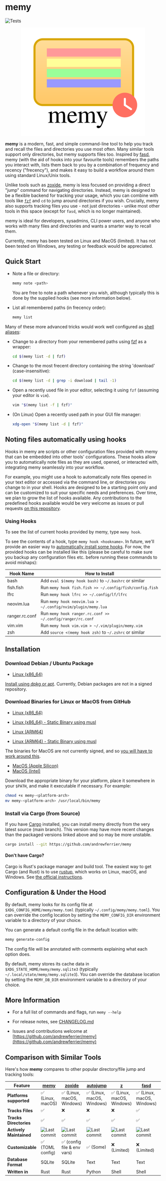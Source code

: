 # memy

![Tests](https://github.com/andrewferrier/memy/actions/workflows/tests.yml/badge.svg)

<p align="center">
<img src="./logo.svg" />
</p>

**memy** is a modern, fast, and simple command-line tool to help you track and recall the files and directories you use most often. Many similar tools support only directories, but memy supports files too. Inspired by [fasd](https://github.com/clvv/fasd), memy (with the aid of hooks into your favourite tools) remembers the paths you interact with, lists them back to you by a combination of frequency and recency ("frecency"), and makes it easy to build a workflow around them using standard Linux/Unix tools.

Unlike tools such as [zoxide](https://github.com/ajeetdsouza/zoxide), memy is less focused on providing a direct "jump" command for navigating directories. Instead, memy is designed to be a flexible backend for tracking your usage, which you can combine with tools like [`fzf`](https://github.com/junegunn/fzf) and `cd` to jump around directories if you wish. Crucially, memy also supports tracking files you use - not just directories - unlike most other tools in this space (except for `fasd`, which is no longer maintained).

memy is ideal for developers, sysadmins, CLI power users, and anyone who works with many files and directories and wants a smarter way to recall them.

Currently, memy has been tested on Linux and MacOS (limited). It has not been tested on Windows, any testing or feedback would be appreciated.

## Quick Start

- Note a file or directory:

  ```sh
  memy note <path>
  ```

  You are free to note a path whenever you wish, although typically this is done by the supplied hooks (see more information below).

- List all remembered paths (in frecency order):

  ```sh
  memy list
  ```

Many of these more advanced tricks would work well configured as [shell aliases](https://linuxize.com/post/how-to-create-bash-aliases/):

- Change to a directory from your remembered paths using [fzf](https://github.com/junegunn/fzf) as a wrapper:

  ```sh
  cd $(memy list -d | fzf)
  ```

- Change to the most frecent directory containing the string 'download' (case-insensitive):

  ```sh
  cd $(memy list -d | grep -i download | tail -1)
  ```

- Open a recently used file in your editor, selecting it using `fzf` (assuming your editor is `vim`).

  ```sh
  vim "$(memy list -f | fzf)"
  ```

- (On Linux) Open a recently used path in your GUI file manager:

  ```sh
  xdg-open "$(memy list -d | fzf)"
  ```

## Noting files automatically using hooks

Hooks in memy are scripts or other configuration files provided with memy that can be embedded into other tools' configurations. These hooks allow you to automatically note files as they are used, opened, or interacted with, integrating memy seamlessly into your workflow.

For example, you might use a hook to automatically note files opened in your text editor or accessed via the command line, or directories you change to in your shell. Hooks are designed to be a starting point only and can be customized to suit your specific needs and preferences. Over time, we plan to grow the list of hooks available. Any contributions to the predefined hooks available would be very welcome as issues or pull requests [on this repository](https://github.com/andrewferrier/memy).

### Using Hooks

To see the list of current hooks provided by memy, type `memy hook`.

To see the contents of a hook, type `memy hook <hookname>`. In future, we'll provide an easier way to [automatically install some hooks](https://github.com/andrewferrier/memy/issues/53). For now, the provided hooks can be installed like this (please be careful to make sure you backup any configuration files etc. before running these commands to avoid mishaps):

| Hook Name      | How to Install                                              |
| -------------- | ----------------------------------------------------------- |
| bash           | Add `eval $(memy hook bash)` to `~/.bashrc` or similar      |
| fish.fish      | Run `memy hook fish.fish >> ~/.config/fish/config.fish`     |
| lfrc           | Run `memy hook lfrc >> ~/.config/lf/lfrc`                   |
| neovim.lua     | Run `memy hook neovim.lua > ~/.config/nvim/plugin/memy.lua` |
| ranger.rc.conf | Run `memy hook ranger.rc.conf >> ~/.config/ranger/rc.conf`  |
| vim.vim        | Run `memy hook vim.vim > ~/.vim/plugin/memy.vim`            |
| zsh            | Add `source <(memy hook zsh)` to `~/.zshrc` or similar      |

## Installation

### Download Debian / Ubuntu Package

- [Linux (x86_64)](https://github.com/andrewferrier/memy/releases/latest/download/memy_latest_amd64.deb)

[Install using dpkg or apt](https://unix.stackexchange.com/a/159114/18985). Currently, Debian packages are not in a signed repository.

### Download Binaries for Linux or MacOS from GitHub

- [Linux (x86_64)](https://github.com/andrewferrier/memy/releases/latest/download/memy-linux-x86_64)

- [Linux (x86_64) - Static Binary using musl](https://github.com/andrewferrier/memy/releases/latest/download/memy-linux-x86_64-musl)

- [Linux (ARM64)](https://github.com/andrewferrier/memy/releases/latest/download/memy-linux-aarch64)

- [Linux (ARM64) - Static Binary using musl](https://github.com/andrewferrier/memy/releases/latest/download/memy-linux-aarch64-musl)

The binaries for MacOS are not currently signed, and so [you will have to work around this](https://www.macworld.com/article/672947/how-to-open-a-mac-app-from-an-unidentified-developer.html).

- [MacOS (Apple Silicon)](https://github.com/andrewferrier/memy/releases/latest/download/memy-macos-aarch64)
- [MacOS (Intel)](https://github.com/andrewferrier/memy/releases/latest/download/memy-macos-x86_64)

Download the appropriate binary for your platform, place it somewhere in your `$PATH`, and make it executable if necessary. For example:

```sh
chmod +x memy-<platform-arch>
mv memy-<platform-arch> /usr/local/bin/memy
```

### Install via Cargo (from Source)

If you have [Cargo](https://doc.rust-lang.org/cargo/) installed, you can install memy directly from the very latest source (main branch). This version may have more recent changes than the packaged versions linked above and so may be more unstable.

```sh
cargo install --git https://github.com/andrewferrier/memy
```

#### Don't have Cargo?

Cargo is Rust's package manager and build tool. The easiest way to get Cargo (and Rust) is to use [rustup](https://rustup.rs/), which works on Linux, macOS, and Windows. See [the official instructions](https://doc.rust-lang.org/cargo/getting-started/installation.html).

## Configuration & Under the Hood

By default, memy looks for its config file at `$XDG_CONFIG_HOME/memy/memy.toml` (typically `~/.config/memy/memy.toml`). You can override the config location by setting the `MEMY_CONFIG_DIR` environment variable to a directory of your choice.

You can generate a default config file in the default location with:

```sh
memy generate-config
```

The config file will be annotated with comments explaining what each option does.

By default, memy stores its cache data in `$XDG_STATE_HOME/memy/memy.sqlite3` (typically `~/.local/state/memy/memy.sqlite3`). You can override the database location by setting the `MEMY_DB_DIR` environment variable to a directory of your choice.

## More Information

- For a full list of commands and flags, run `memy --help`

- For release notes, see [CHANGELOG.md](CHANGELOG.md)

- Issues and contributions welcome at [https://github.com/andrewferrier/memy](https://github.com/andrewferrier/memy)

## Comparison with Similar Tools

Here's how **memy** compares to other popular directory/file jump and tracking tools:

| Feature                 | [memy](https://github.com/andrewferrier/memy)                                            | [zoxide](https://github.com/ajeetdsouza/zoxide)                                          | [autojump](https://github.com/wting/autojump)                                        | [z](https://github.com/rupa/z)                                               | [fasd](https://github.com/clvv/fasd)                                            | [fasder](https://github.com/clarity20/fasder)                                          |
| ----------------------- | ---------------------------------------------------------------------------------------- | ---------------------------------------------------------------------------------------- | ------------------------------------------------------------------------------------ | ---------------------------------------------------------------------------- | ------------------------------------------------------------------------------- | -------------------------------------------------------------------------------------- |
| **Platforms supported** | ✅ (Linux, macOS)                                                                        | ✅ (Linux, macOS, Windows)                                                               | ✅ (Linux, macOS, Windows)                                                           | ✅ (Linux, macOS, Windows)                                                   | ✅ (Linux, macOS, Windows)                                                      | ✅ (Linux, macOS, Windows)                                                             |
| **Tracks Files**        | ✅                                                                                       | ❌                                                                                       | ❌                                                                                   | ❌                                                                           | ✅                                                                              | ✅                                                                                     |
| **Tracks Directories**  | ✅                                                                                       | ✅                                                                                       | ✅                                                                                   | ✅                                                                           | ✅                                                                              | ✅                                                                                     |
| **Actively Maintained** | ![Last commit](https://img.shields.io/github/last-commit/andrewferrier/memy?logo=github) | ![Last commit](https://img.shields.io/github/last-commit/ajeetdsouza/zoxide?logo=github) | ![Last commit](https://img.shields.io/github/last-commit/wting/autojump?logo=github) | ![Last commit](https://img.shields.io/github/last-commit/rupa/z?logo=github) | ![Last commit](https://img.shields.io/github/last-commit/clvv/fasd?logo=github) | ![Last commit](https://img.shields.io/github/last-commit/clarity20/fasder?logo=github) |
| **Customizable**        | ✅ (TOML config)                                                                         | ✅ (config file & env vars)                                                              | ✅ (Some)                                                                            | ❌ (Limited)                                                                 | ❌ (Limited)                                                                    | ✅ (config file & env vars)                                                            |
| **Database Format**     | SQLite                                                                                   | SQLite                                                                                   | Text                                                                                 | Text                                                                         | Text                                                                            | Text                                                                                   |
| **Written in**          | Rust                                                                                     | Rust                                                                                     | Python                                                                               | Shell                                                                        | Shell                                                                           | Go                                                                                     |
